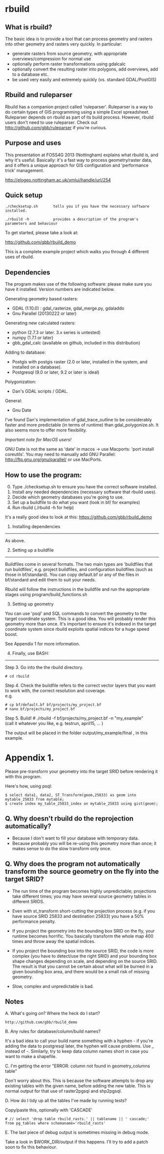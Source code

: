 rbuild 
=====

What is rbuild?
----

The basic idea is to provide a tool that can process geometry and 
rasters into other geometry and rasters very quickly. In particular:

- generate rasters from source geometry, with appropriate overviews/compression for normal use
- optionally perform raster transformations using gdalcalc
- optionally convert the resulting raster into polygons, add overviews, add to a database etc.
- be used very easily and extremely quickly (vs. standard GDAL/PostGIS)

Rbuild and ruleparser
----

Rbuild has a companion project called 'ruleparser'. Ruleparser is a way to do certain types of GIS programming using a simple 
Excel spreadsheet. Ruleparser depends on rbuild as part of its build process. However, rbuild users don't need to use 
ruleparser. Check out http://github.com/gbb/ruleparser if you're curious.

Purpose and uses
---

This presentation at FOSS4G 2013 (Nottingham) explains what rbuild is, 
and why it's useful. Basically: it's a fast way to process 
geometry/raster data, and it offers a unique approach for GIS 
configuration and 'performance trick' management.

http://elogeo.nottingham.ac.uk/xmlui/handle/url/254

Quick setup
----

    ./checksetup.sh       tells you if you have the necessary software installed.

    ./rbuild -h           provides a description of the program's parameters and behaviour

To get started, please take a look at: 

http://github.com/gbb/rbuild_demo

This is a complete example project which walks you through 4 different uses of rbuild.
                   

Dependencies
----

The program makes use of the following software: please make sure you have it installed.
Version numbers are indicated below.

Generating geometry based rasters:

- GDAL (1.10.0) : gdal_rasterize, gdal_merge.py, gdaladdo
- Gnu Parallel (20130222 or later)

Generating new calculated rasters:

- python (2.7.3 or later. 3.x series is untested)
- numpy  (1.7.1 or later)
- gbb_gdal_calc (available on github, included in this distribution)

Adding to database:

- Postgis with postgis raster (2.0 or later, installed in the system, and installed on a database).
- Postgresql (9.0 or later, 9.2 or later is ideal)

Polygonization: 

- Dan's GDAL scripts / GDAL. 

General:

- Gnu Date

I've found Dan's implementation of gdal_trace_outline to be considerably 
faster and more predictable (in terms of runtime) than 
gdal_polygonize.sh. It also seems more to offer more flexibility.

*Important note for MacOS users!* 

GNU Date is not the same as 'date' in macos -> use Macports: 'port install coreutils'.
You may need to manually add GNU Parallel:  http://ftp.gnu.org/gnu/parallel/   or use MacPorts.


How to use the program:
-----

0. Type ./checksetup.sh to ensure you have the correct software installed.
1. Install any needed dependencies (necessary software that rbuild uses).
2. Decide which geometry databases you're going to use.
3. Set up a buildfile to do what you want (look in bf/ for examples)
4. Run rbuild (./rbuild -h for help)

It's a really good idea to look at this: https://github.com/gbb/rbuild_demo

1. Installing  dependencies
-----

As above.

2. Setting up a buildfile
----

Buildfiles come in several formats. The two main types are 'buildfiles that run buildfiles', e.g. project buildfiles, and configuration buildfiles 
(such as those in bf/standard). You can copy default.bf or any of the files in bf/standard and edit them to suit your needs.

Rbuild will follow the instructions in the buildfile and run the appropriate stages using program/build_functions.sh


3. Setting up geometry

You can use 'psql' and SQL commands to convert the geometry to the target coordinate system. This is a good idea. You will 
probably render this geometry more than once. It's important to ensure it's indexed in the target coordinate system since 
rbuild exploits spatial indices for a huge speed boost.

See Appendix 1 for more information.


4. Finally, use BASH:
----

Step 3. Go into the the rbuild directory. 

    # cd rbuild

Step 4. Check the buildfile refers to the correct vector layers that you want to work with, the correct resolution and coverage.  
e.g.

    # cp bf/default.bf bf/projects/my_project.bf
    # nano bf/projects/my_project.bf

Step 5. Build!
    # ./rbuild -f bf/projects/my_project.bf -n "my_example"      
      (call it whatever you like, e.g. testrun, april15, ... )

The output will be placed in the folder output/my_example/final  , in this example. 


Appendix 1.
 ======

Please pre-transform your geometry into the target SRID before rendering it with this program.

Here's how, using psql:

    $ select data1, data2, ST_Transform(geom,25833) as geom into mytable_25833 from mytable;
    $ create index my_table_25833_index on mytable_25833 using gist(geom);


Q. Why doesn't rbuild do the reprojection automatically? 
----

- Because I don't want to fill your database with temporary data.
- Because probably you will be re-using this geometry more than once; it makes sense to do the slow transform only once.


Q. Why does the program not automatically transform the source geometry on the fly into the target SRID? 
-----

- The run time of the program becomes highly unpredictable; projections take different times; you may have several source geometry tables in different SRIDS.

- Even with st_transform short-cutting the projection process (e.g. if you have source SRID 25833 and destination 25833) you have a 50% performance penalty.

- If you project the geometry into the bounding box SRID on the fly, your runtime becomes horrific. You basically transform the whole map 400 times and throw away the spatial indices.

- If you project the bounding box into the source SRID, the code is more complex (you have to detect/use the right SRID) and your bounding box shape changes depending on scale, and depending on the source SRID.
The result is that you cannot be certain about what will be burned in a given bounding box area, and there would be a small risk of missing geometry.

- Slow, complex and unpredictable is bad.


Notes
-----

A. What's going on? Where the heck do I start?

    http://github.com/gbb/rbuild_demo

B. Any rules for database/column/build names?

It's a bad idea to call your build name something with a hyphen - if you're adding the data to postgresql later, the 
hyphen will cause problems. Use _ instead of -. Similarly, try to keep data column names short in case you want to make a 
shapefile.

C. I'm getting the error "ERROR:  column not found in geometry_columns table"

Don't worry about this. This is because the software attempts to drop any existing tables with the given name, before adding the new table. 
This is normal output for that use of raster2pgsql and shp2pgsql.

D. How do I tidy up all the tables I've made by running tests?

Copy/paste this, optionally with 'CASCADE'

    # // select 'drop table rbuild_rasts.' || tablename || ' cascade;' from pg_tables where schemaname='rbuild_rasts'

E. The last piece of debug output is sometimes missing in debug mode. 

Take a look in $WORK_DIR/output if this happens. I'll try to add a patch soon to fix this behaviour.
